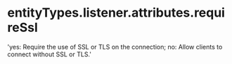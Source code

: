 # entityTypes.listener.attributes.requireSsl

'yes: Require the use of SSL or TLS on the connection; no: Allow clients to connect without SSL or TLS.'

